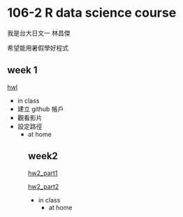 ﻿
# 106-2 R data science course

我是台大日文一 林昌傑

希望能用暑假學好程式


## week 1

[hwl](https://jerry882612.github.io/Jerry882612/Week1/hw1.html)
<ul type="square">
<li>in class
 	<li>建立 github 帳戶 
 	<li>觀看影片
 	<li>設定路徑

<ul type="square">
<li>at home




## week2

[hw2_part1](https://jerry882612.github.io/Jerry882612/week2/hw2_part1.html)

[hw2_part2](https://jerry882612.github.io/Jerry882612/Week2/hw2_part2.html)

<ul type="square">
<li>in class


<ul type="square">
<li>at home


